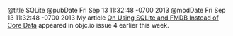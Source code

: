 @title SQLite
@pubDate Fri Sep 13 11:32:48 -0700 2013
@modDate Fri Sep 13 11:32:48 -0700 2013
My article <a href="http://www.objc.io/issue-4/SQLite-instead-of-core-data.html">On Using SQLite and FMDB Instead of Core Data</a> appeared in objc.io issue 4 earlier this week.

